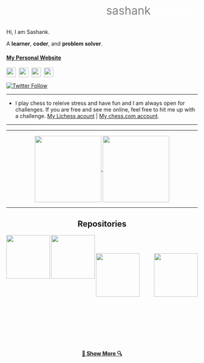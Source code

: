 <p style="color:grey; font-size: 30px; text-align: right">sashank<span style="color: white">neupane</span></p>

Hi, I am Sashank.

A <b>learner</b>, <b>coder</b>, and <b>problem solver</b>. </h1>

<p></p>

<h4><a href="https://sashankneupane.com.np">My Personal Website</a></h4>

<a href="https://twitter.com/SashankNeupane1" target="blank"><img align="center" src="https://simpleicons.org/icons/twitter.svg" alt="sashankneupane" height="25" width="25" /></a>&nbsp;&nbsp;<a href="https://www.linkedin.com/in/sashank-neupane-8b4330192/" target="blank"><img align="center" src="https://simpleicons.org/icons/linkedin.svg" alt="sashankneupane" height="25" width="25" /></a>&nbsp;&nbsp;<a href="https://www.instagram.com/neupanesashank/" target="blank"><img align="center" src="https://simpleicons.org/icons/instagram.svg" alt="sashankneupane" height="25" width="25" /></a>&nbsp;&nbsp;<a href="mailto:sashankneupane7@gmail.com"><img align="center" src="https://simpleicons.org/icons/gmail.svg" alt="sashankneupane" height="25" width="25" /></a>

[![Twitter Follow](https://img.shields.io/twitter/follow/sashankneupane1?label=Follow&style=social)](https://twitter.com/sashankneupane1)

---

- I play chess to releive stress and have fun and I am always open for challenges. If you are free and see me online, feel free to hit me up with a challenge. <a href="https://lichess.org/@/sashankneupane">My Lichess acount</a> | <a href="https://www.chess.com/member/knahsas07">My chess.com account</a>.

---

<hr>

<p align=center>
  <a href="https://github.com/sashankneupane7/github-readme-stats" title="Go to Source">
    <img height=175 align="center" src="https://github-readme-stats.vercel.app/api?username=sashankneupane7&show_icons=true&theme=gotham">
  </a>
  <a href="https://github.com/sashankneupane7/github-readme-stats">
  <img height=175 align="center" src="https://github-readme-stats.vercel.app/api/top-langs/?username=sashankneupane7&hide=c%23,powershell,java&title_color=2aa889&text_color=99d1ce&icon_color=2bbc8a&bg_color=0c1014&langs_count=8&layout=compact" />
  </a>
</p>

<hr>
<h2 align="center">Repositories</h2>

<p width="100%" align="center">
  <a align="left" href="https://github.com/sashankneupane7/meditation-app" title="meditation-app"><img align="left" height="115" src="https://github-readme-stats.vercel.app/api/pin/?username=sashankneupane7&repo=meditation-app&theme=gotham"></a><a align="left" href="https://github.com/sashankneupane7/sashankneupane7.github.io" title="sashankneupane7.github.io"><img align="left" height="115" src="https://github-readme-stats.vercel.app/api/pin/?username=sashankneupane7&repo=sashankneupane7.github.io&theme=gotham"></a>
</p>
<br><br>
<p width="100%" align="center">
  
  <a align="right" href="https://github.com/sashankneupane7/sudoku-solver" title="sudoku-solver"><img align="right" height="115" src="https://github-readme-stats.vercel.app/api/pin/?username=sashankneupane7&repo=sudoku-solver&theme=gotham"></a><a align="left" href="https://github.com/sashankneupane7/project-euler" title="project-euler"><img align="left" height="115" src="https://github-readme-stats.vercel.app/api/pin/?username=sashankneupane7&repo=project-euler&theme=gotham"></a>
</p>
<br><br>
<p width="100%" align="center">

</p>
<br><br><br><br><br><br><br><br><br><br><br>
<h4 align="center">
  <a href="https://github.com/sashankneupane7?tab=repositories" title="Show Repositories">🔎 Show More 🔍</a>
</h4>